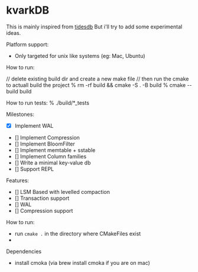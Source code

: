 # kvarkDB

This is mainly inspired from [tidesdb](https://github.com/tidesdb/tidesdb)
But i'll try to add some experimental ideas.

Platform support:
- Only targeted for unix like systems (eg: Mac, Ubuntu)

How to run:

// delete existing build dir and create a new make file
// then run the cmake to actuall build the project
% rm -rf build && cmake -S . -B build
% cmake --build build

How to run tests:
% ./build/*_tests

Milestones:

- [X] Implement WAL
- [] Implement Compression
- [] Implement BloomFilter
- [] Implement memtable + sstable
- [] Implement Column families
- [] Write a minimal key-value db
- [] Support REPL

Features:

- [] LSM Based with levelled compaction
- [] Transaction support
- [] WAL
- [] Compression support

How to run:

- run `cmake .` in the directory where CMakeFiles exist
-

Dependencies
- install cmoka (via brew install cmoka if you are on mac)
